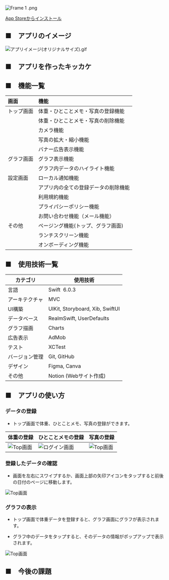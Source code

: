 ![Frame 1 .png](/Users/kawashimamasayuki/Desktop/AppDevelop/ジドスタ/他リソース/Github/README関係リソース/Frame%201%20.png)

[App Storeからインストール](https://itunes.apple.com/jp/app/id6741679575?mt=8"アプリページ")

## ■　アプリのイメージ

![アプリイメージ(オリジナルサイズ).gif](/Users/kawashimamasayuki/Desktop/AppDevelop/ジドスタ/他リソース/Github/README関係リソース/アプリイメージ(オリジナルサイズ).gif)

## ■　アプリを作ったキッカケ

## ■　機能一覧

| 画面    | 機能                 |
|:----- |:------------------ |
| トップ画面 | 体重・ひとことメモ・写真の登録機能  |
|       | 体重・ひとことメモ・写真の削除機能  |
|       | カメラ機能              |
|       | 写真の拡大・縮小機能         |
|       | バナー広告表示機能          |
| グラフ画面 | グラフ表示機能            |
|       | グラフ内データのハイライト機能    |
| 設定画面  | ローカル通知機能           |
|       | アプリ内の全ての登録データの削除機能 |
|       | 利用規約機能             |
|       | プライパシーポリシー機能       |
|       | お問い合わせ機能（メール機能）    |
| その他   | ページング機能(トップ、グラフ画面) |
|       | ランチスクリーン機能         |
|       | オンボーディング機能         |

## ■　使用技術一覧

| カテゴリ    | 使用技術                            |
| ------- | ------------------------------- |
| 言語      | Swift  6.0.3                    |
| アーキテクチャ | MVC                             |
| UI構築    | UIKit, Storyboard, Xib, SwiftUI |
| データベース  | RealmSwift, UserDefaults        |
| グラフ描画   | Charts                          |
| 広告表示    | AdMob                           |
| テスト     | XCTest                          |
| バージョン管理 | Git, GitHub                     |
| デザイン    | Figma, Canva                    |
| その他     | Notion (Webサイト作成)               |

## ■　アプリの使い方

### データの登録

- トップ画面で体重、ひとことメモ、写真の登録ができます。

| 体重の登録                                                                                            | ひとことメモの登録                                                                                             | 写真の登録                                                                                            |
| ------------------------------------------------------------------------------------------------ | ----------------------------------------------------------------------------------------------------- | ------------------------------------------------------------------------------------------------ |
| ![Top画面](/Users/kawashimamasayuki/Desktop/AppDevelop/ジドスタ/他リソース/Github/README関係リソース/体重の登録.gif) | ![ログイン画面](/Users/kawashimamasayuki/Desktop/AppDevelop/ジドスタ/他リソース/Github/README関係リソース/ひとことメモの登録.gif) | ![Top画面](/Users/kawashimamasayuki/Desktop/AppDevelop/ジドスタ/他リソース/Github/README関係リソース/写真の登録.gif) |

### 登録したデータの確認

- 画面を左右にスワイプするか、画面上部の矢印アイコンをタップすると前後の日付のページに移動します。

![Top画面](/Users/kawashimamasayuki/Desktop/AppDevelop/ジドスタ/他リソース/Github/README関係リソース/過去のデータの確認.gif) 

### グラフの表示

- トップ画面で体重データを登録すると、グラフ画面にグラフが表示されます。

- グラフ中のデータをタップすると、そのデータの情報がポップアップで表示されます。

![Top画面](/Users/kawashimamasayuki/Desktop/AppDevelop/ジドスタ/他リソース/Github/README関係リソース/グラフの表示2025-02-28%202.gif)  

## ■　今後の課題
